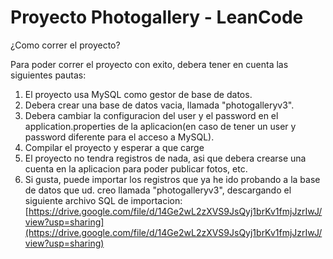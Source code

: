 # Proyecto Photogallery - LeanCode

¿Como correr el proyecto?

Para poder correr el proyecto con exito, debera tener en cuenta las siguientes pautas:

1. El proyecto usa MySQL como gestor de base de datos.
2. Debera crear una base de datos vacia, llamada "photogalleryv3".
3. Debera cambiar la configuracion del user y el password en el application.properties de la aplicacion(en caso de tener un user y password diferente para el acceso a MySQL).
4. Compilar el proyecto y esperar a que carge
5. El proyecto no tendra registros de nada, asi que debera crearse una cuenta en la aplicacion para poder publicar fotos, etc.
6. Si gusta, puede importar los registros que ya he ido probando a la base de datos que ud. creo llamada "photogalleryv3", descargando el siguiente archivo SQL de importacion: [https://drive.google.com/file/d/14Ge2wL2zXVS9JsQyj1brKv1fmjJzrIwJ/view?usp=sharing](https://drive.google.com/file/d/14Ge2wL2zXVS9JsQyj1brKv1fmjJzrIwJ/view?usp=sharing)

